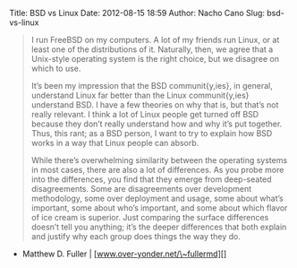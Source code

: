 Title: BSD vs Linux
Date: 2012-08-15 18:59
Author: Nacho Cano
Slug: bsd-vs-linux

> I run FreeBSD on my computers. A lot of my friends run Linux, or at
> least one of the distributions of it. Naturally, then, we agree that a
> Unix-style operating system is the right choice, but we disagree on
> which to use.
>
> It’s been my impression that the BSD communit{y,ies}, in general,
> understand Linux far better than the Linux communit{y,ies} understand
> BSD. I have a few theories on why that is, but that’s not really
> relevant. I think a lot of Linux people get turned off BSD because
> they don’t really understand how and why it’s put together. Thus, this
> rant; as a BSD person, I want to try to explain how BSD works in a way
> that Linux people can absorb.
>
> While there’s overwhelming similarity between the operating systems in
> most cases, there are also a lot of differences. As you probe more
> into the differences, you find that they emerge from deep-seated
> disagreements. Some are disagreements over development methodology,
> some over deployment and usage, some about what’s important, some
> about who’s important, and some about which flavor of ice cream is
> superior. Just comparing the surface differences doesn’t tell you
> anything; it’s the deeper differences that both explain and justify
> why each group does things the way they do.

- Matthew D. Fuller | [www.over-yonder.net/\~fullermd][]

  [www.over-yonder.net/\~fullermd]: http://www.over-yonder.net/~fullermd/rants/bsd4linux/01
    "BSD vs Linux"
